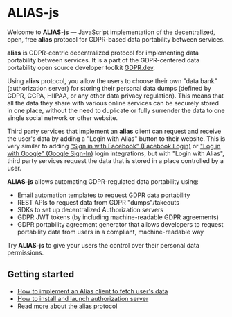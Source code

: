 # ALIAS-js

Welcome to **ALIAS-js** — JavaScript implementation of the decentralized, open, free **alias** protocol for GDPR-based data portability between services.  

**alias** is GDPR-centric decentralized protocol for implementing data portability between
services. It is a part of the GDPR-centered data portability open source developer toolkit [GDPR.dev](https://gdpr.dev/).

Using **alias** protocol, you allow the users to choose their own "data bank" (authorization server) for storing their personal data dumps (defined by GDPR, CCPA, HIIPAA, or any other data privacy regulation). This means that all the data they share with various online services can be securely stored in one place, without the need to duplicate or fully surrender the data to one single social network or other website. 

Third party services that implement an **alias** client can request and receive the user's data by adding a "Login with Alias" button to their website. This is very similar to adding ["Sign in with Facebook" (Facebook Login)](https://developers.facebook.com/docs/facebook-login/web) or ["Log in with Google" (Google Sign-In)](https://developers.google.com/identity/sign-in/web/sign-in) login integrations, but with "Login with Alias", third party services request the data that is stored in a place controlled by a user.


**ALIAS-js** allows automating GDPR-regulated data portability using:

- Email automation templates to request GDPR data portability
- REST APIs to request data from GDPR "dumps"/takeouts
- SDKs to set up decentralized Authorization servers
- GDPR JWT tokens (by including machine-readable GDPR agreements)
- GDPR portability agreement generator that allows developers to request portability data from users in a compliant, machine-readable way

Try **ALIAS-js** to give your users the control over their personal data permissions.

## Getting started

- [How to implement an Alias client to fetch user's data](https://github.com/progressive-identity/alias-js/wiki/Develop-a-client)
- [How to install and launch authorization server](https://github.com/progressive-identity/alias-js/wiki/Run-a-authorization-server)
- [Read more about the alias protocol](https://github.com/progressive-identity/alias-js/wiki/Protocol)
